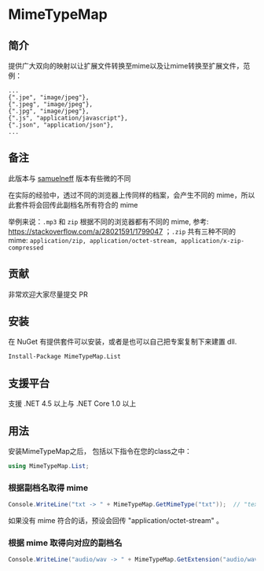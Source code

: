 # MimeTypeMap

## 简介

提供广大双向的映射以让扩展文件转换至mime以及让mime转换至扩展文件，范例：

```
...
{".jpe", "image/jpeg"},
{".jpeg", "image/jpeg"},
{".jpg", "image/jpeg"},
{".js", "application/javascript"},
{".json", "application/json"},
...
```

## 备注

此版本与 [samuelneff](https://github.com/samuelneff/MimeTypeMap) 版本有些微的不同

在实际的经验中，透过不同的浏览器上传同样的档案，会产生不同的 mime，所以此套件将会回传此副档名所有符合的 mime

举例来说：`.mp3` 和 `zip` 根据不同的浏览器都有不同的 mime, 参考: <https://stackoverflow.com/a/28021591/1799047> ；`.zip` 共有三种不同的 mime: `application/zip, application/octet-stream, application/x-zip-compressed`

## 贡献

非常欢迎大家尽量提交 PR

## 安装

在 NuGet 有提供套件可以安装，或者是也可以自己把专案复制下来建置 dll.

```bash
Install-Package MimeTypeMap.List
```

## 支援平台

支援 .NET 4.5 以上与 .NET Core 1.0 以上

## 用法

安装MimeTypeMap之后， 包括以下指令在您的class之中：

```csharp
using MimeTypeMap.List;
```

### 根据副档名取得 mime

```csharp
Console.WriteLine("txt -> " + MimeTypeMap.GetMimeType("txt"));  // "text/plain"
```

如果没有 mime 符合的话，预设会回传 "application/octet-stream" 。

### 根据 mime 取得向对应的副档名

```csharp
Console.WriteLine("audio/wav -> " + MimeTypeMap.GetExtension("audio/wav")); // ".wav"
```
